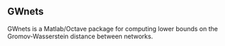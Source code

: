 ## GWnets

GWnets is a Matlab/Octave package for computing lower bounds on the Gromov-Wasserstein distance between networks. 